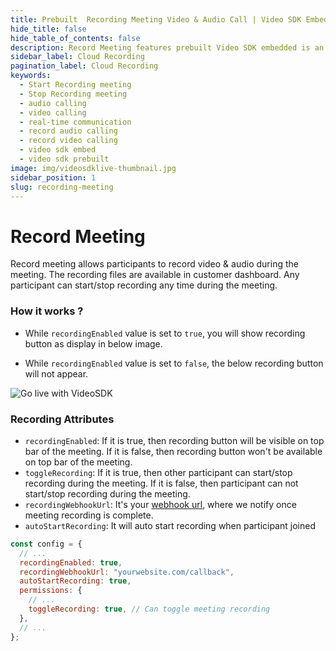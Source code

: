 ```yaml
---
title: Prebuilt  Recording Meeting Video & Audio Call | Video SDK Embed Docs
hide_title: false
hide_table_of_contents: false
description: Record Meeting features prebuilt Video SDK embedded is an easy-to-use video calling API. Video SDK Prebuilt makes it easy for developers to add video calls 10 in minutes to any website or app.
sidebar_label: Cloud Recording
pagination_label: Cloud Recording
keywords:
  - Start Recording meeting
  - Stop Recording meeting
  - audio calling
  - video calling
  - real-time communication
  - record audio calling
  - record video calling
  - video sdk embed
  - video sdk prebuilt
image: img/videosdklive-thumbnail.jpg
sidebar_position: 1
slug: recording-meeting
---
```


# Record Meeting

Record meeting allows participants to record video & audio during the meeting. The recording files are available in customer dashboard.
Any participant can start/stop recording any time during the meeting.

### How it works ?

- While `recordingEnabled` value is set to `true`, you will show recording button as display in below image.

- While `recordingEnabled` value is set to `false`, the below recording button will not appear.

![Go live with VideoSDK](/img/prebuilt/prebuilt-recording.png)

### Recording Attributes

- `recordingEnabled`: If it is true, then recording button will be visible on top bar of the meeting. If it is false, then recording button won't be available on top bar of the meeting.
- `toggleRecording`: If it is true, then other participant can start/stop recording during the meeting. If it is false, then participant can not start/stop recording during the meeting.
- `recordingWebhookUrl`: It's your [webhook url](https://en.wikipedia.org/wiki/Webhook), where we notify once meeting recording is complete.
- `autoStartRecording`: It will auto start recording when participant joined

```js title="index.html"
const config = {
  // ...
  recordingEnabled: true,
  recordingWebhookUrl: "yourwebsite.com/callback",
  autoStartRecording: true,
  permissions: {
    // ...
    toggleRecording: true, // Can toggle meeting recording
  },
  // ...
};
```
